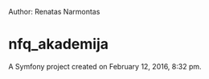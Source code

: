Author: Renatas Narmontas

nfq_akademija
=============

A Symfony project created on February 12, 2016, 8:32 pm.
